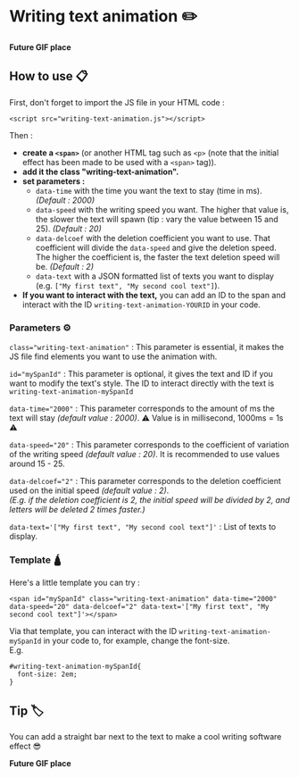 # Writing text animation ✏️

**Future GIF place**

## How to use 📋

First, don't forget to import the JS file in your HTML code :
```
<script src="writing-text-animation.js"></script>
```
Then :
* **create a `<span>`** (or another HTML tag such as `<p>` (note that the initial effect has been made to be used with a `<span>` tag)).
* **add it the class "writing-text-animation".**
* **set parameters :**
  * `data-time` with the time you want the text to stay (time in ms). *(Default : 2000)*
  * `data-speed` with the writing speed you want. The higher that value is, the slower the text will spawn (tip : vary the value between 15 and 25). *(Default : 20)*
  * `data-delcoef` with the deletion coefficient you want to use. That coefficient will divide the `data-speed` and give the deletion speed. The higher the coefficient is, the faster the text deletion speed will be. *(Default : 2)*
  * `data-text` with a JSON formatted list of texts you want to display (e.g. `["My first text", "My second cool text"]`).
* **If you want to interact with the text,** you can add an ID to the span and interact with the ID `writing-text-animation-YOURID` in your code.

### Parameters ⚙️

``class="writing-text-animation"`` : This parameter is essential, it makes the JS file find elements you want to use the animation with.

``id="mySpanId"`` : This parameter is optional, it gives the text and ID if you want to modify the text's style. The ID to interact directly with the text is ``writing-text-animation-mySpanId``

``data-time="2000"`` : This parameter corresponds to the amount of ms the text will stay *(default value : 2000)*. ⚠️ Value is in millisecond, 1000ms = 1s ⚠️

``data-speed="20"`` : This parameter corresponds to the coefficient of variation of the writing speed *(default value : 20)*. It is recommended to use values around 15 - 25.

``data-delcoef="2"`` : This parameter corresponds to the deletion coefficient used on the initial speed *(default value : 2)*.<br>*(E.g. if the deletion coefficient is 2, the initial speed will be divided by 2, and letters will be deleted 2 times faster.)*

``data-text='["My first text", "My second cool text"]'`` : List of texts to display.

### Template 🛕

Here's a little template you can try :
```
<span id="mySpanId" class="writing-text-animation" data-time="2000" data-speed="20" data-delcoef="2" data-text='["My first text", "My second cool text"]'></span>
```
Via that template, you can interact with the ID `writing-text-animation-mySpanId` in your code to, for example, change the font-size.
<br>E.g.
```
#writing-text-animation-mySpanId{
  font-size: 2em;
}
```

## Tip 🏷️

You can add a straight bar next to the text to make a cool writing software effect 😎

**Future GIF place**
